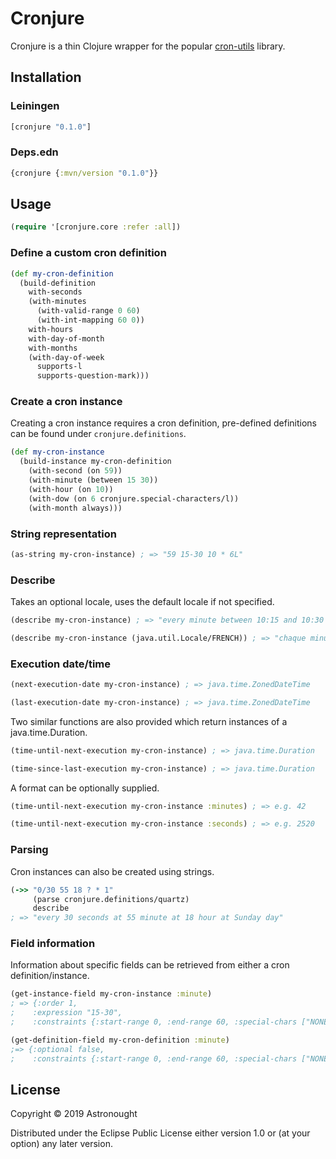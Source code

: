 # Cronjure

Cronjure is a thin Clojure wrapper for the popular [cron-utils](https://github.com/jmrozanec/cron-utils) library.

## Installation

### Leiningen

```clojure
[cronjure "0.1.0"]
```

### Deps.edn

```clojure
{cronjure {:mvn/version "0.1.0"}}
```

## Usage

```clojure
(require '[cronjure.core :refer :all])
```

### Define a custom cron definition

```clojure
(def my-cron-definition
  (build-definition
    with-seconds
    (with-minutes
      (with-valid-range 0 60)
      (with-int-mapping 60 0))
    with-hours
    with-day-of-month
    with-months
    (with-day-of-week
      supports-l
      supports-question-mark)))
```

### Create a cron instance

Creating a cron instance requires a cron definition, pre-defined definitions can be found
under ```cronjure.definitions```.


```clojure
(def my-cron-instance
  (build-instance my-cron-definition
    (with-second (on 59))
    (with-minute (between 15 30))
    (with-hour (on 10))
    (with-dow (on 6 cronjure.special-characters/l))
    (with-month always)))
```

### String representation

```clojure
(as-string my-cron-instance) ; => "59 15-30 10 * 6L"
```

### Describe

Takes an optional locale, uses the default locale if not specified.

```clojure
(describe my-cron-instance) ; => "every minute between 10:15 and 10:30 last Saturday of every month"

(describe my-cron-instance (java.util.Locale/FRENCH)) ; => "chaque minute entre 10:15 et 10:30 dernier samedi de chaque mois"
```

### Execution date/time

```clojure
(next-execution-date my-cron-instance) ; => java.time.ZonedDateTime

(last-execution-date my-cron-instance) ; => java.time.ZonedDateTime
```

Two similar functions are also provided which return instances of a java.time.Duration.

```clojure
(time-until-next-execution my-cron-instance) ; => java.time.Duration

(time-since-last-execution my-cron-instance) ; => java.time.Duration
```

A format can be optionally supplied.

```clojure
(time-until-next-execution my-cron-instance :minutes) ; => e.g. 42

(time-until-next-execution my-cron-instance :seconds) ; => e.g. 2520
```

### Parsing

Cron instances can also be created using strings.

```clojure
(->> "0/30 55 18 ? * 1"
     (parse cronjure.definitions/quartz)
     describe
; => "every 30 seconds at 55 minute at 18 hour at Sunday day"
```

### Field information

Information about specific fields can be retrieved from either a cron definition/instance.

```clojure
(get-instance-field my-cron-instance :minute)
; => {:order 1,
;    :expression "15-30",
;    :constraints {:start-range 0, :end-range 60, :special-chars ["NONE"]}}

(get-definition-field my-cron-definition :minute)
;=> {:optional false,
;    :constraints {:start-range 0, :end-range 60, :special-chars ["NONE"]}}
```

## License

Copyright © 2019 Astronought

Distributed under the Eclipse Public License either version 1.0 or (at
your option) any later version.

